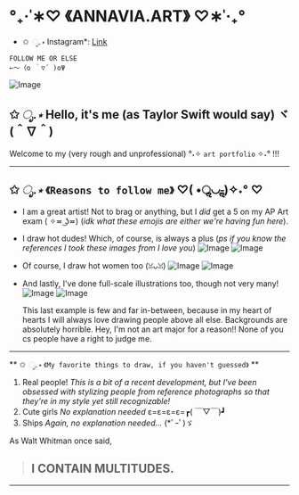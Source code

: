 # **°₊·ˈ∗♡ 《ANNAVIA.ART》 ♡∗ˈ‧₊°**

* ✩ *ೃ.⋆* Instagram*: [Link](https://www.instagram.com/annavia.art/)
```
FOLLOW ME OR ELSE 
←～（o ｀▽´ )oΨ
```
![Image](https://cdn.discordapp.com/attachments/783745953680326656/1093321228149854320/IMG_3556.jpg)

## ✩ *ೃ.⋆* **Hello, it's me (as Taylor Swift would say)** ヾ(＾∇＾)
Welcome to my (very rough and unprofessional) °˖✧ `art portfolio` ✧˖° !!!

---
## ✩ *ೃ.⋆* `《Reasons to follow me》` ♡( •ॢ◡-ॢ)✧˖° ♡
* I am a great artist! Not to brag or anything, but I *did* get a 5 on my AP Art exam ( ✧≖ ͜ʖ≖) (*idk what these emojis are either we're having fun here*). 
* I draw hot dudes! Which, of course, is always a plus (*ps if you know the references I took these images from I love you*)
  ![Image](https://cdn.discordapp.com/attachments/783745953680326656/1093343147796480070/IMG_4789.png)
  ![Image](https://cdn.discordapp.com/attachments/783745953680326656/1093343658188750979/IMG_4784.jpg)
* Of course, I draw hot women too (ꈍᴗꈍ)
  ![Image](https://cdn.discordapp.com/attachments/783745953680326656/1093344276232024134/IMG_4771.jpg)
  ![Image](https://cdn.discordapp.com/attachments/783745953680326656/1093345961046188153/IMG_4793.jpg)
* And lastly, I've done full-scale illustrations too, though not very many! 
  ![Image](https://cdn.discordapp.com/attachments/783745953680326656/1093348713277177987/17CEBFB0-47A0-486F-8D7D-E873C9E687FB.jpg)
  ![Image](https://cdn.discordapp.com/attachments/783745953680326656/1093348945566109726/IMG_2839.JPG)
  
  This last example is few and far in-between, because in my heart of hearts I will always love drawing people above all else. Backgrounds are absolutely horrible. Hey, I'm not an art major for a reason!! None of you cs people have a right to judge me. 
---
** ✩ *ೃ.⋆* `《My favorite things to draw, if you haven't guessed》` **
1. Real people! 
    *This is a bit of a recent development, but I've been obsessed with stylizing people from reference photographs so that they're in my style yet still recognizable!*
2. Cute girls 
    *No explanation needed* ε=ε=ε=ε=┏( ￣▽￣)┛
3. Ships
    *Again, no explanation needed...* (*ﾟｰﾟ)ゞ
 
As Walt Whitman once said, 
> ## I CONTAIN MULTITUDES.
---

